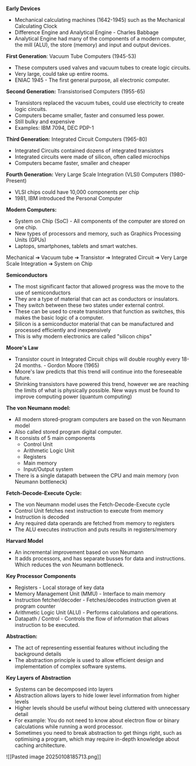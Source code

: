
**Early Devices** 
- Mechanical calculating machines (1642-1945) such as the Mechanical Calculating Clock
- Difference Engine and Analytical Engine - Charles Babbage
- Analytical Engine had many of the components of a modern computer, the mill (ALU), the store (memory) and input and output devices. 

**First Generation**: Vacuum Tube Computers (1945-53)
- These computers used valves and vacuum tubes to create logic circuits. 
- Very large, could take up entire rooms.
- ENIAC 1945 - The first general purpose, all electronic computer. 

**Second Generation:** Transistorised Computers (1955-65)
- Transistors replaced the vacuum tubes, could use electricity to create logic circuits. 
- Computers became smaller, faster and consumed less power.
- Still bulky and expensive
- Examples: IBM 7094, DEC PDP-1

**Third Generation:** Integrated Circuit Computers (1965-80)
- Integrated Circuits contained dozens of integrated transistors
- Integrated circuits were made of silicon, often called microchips
- Computers became faster, smaller and cheaper

**Fourth Generation:** Very Large Scale Integration (VLSI) Computers (1980-Present) 
- VLSI chips could have 10,000 components per chip
- 1981, IBM introduced the Personal Computer

**Modern Computers:**
- System on Chip (SoC) - All components of the computer are stored on one chip.
- New types of processors and memory, such as Graphics Processing Units (GPUs)
- Laptops, smartphones, tablets and smart watches. 

Mechanical ➔ Vacuum tube ➔ Transistor ➔ Integrated Circuit ➔ Very Large
Scale Integration ➔ System on Chip

**Semiconductors**
- The most significant factor that allowed progress was the move to the use of semiconductors
- They are a type of material that can act as conductors or insulators.
- They switch between these two states under external control. 
- These can be used to create transistors that function as switches, this makes the basic logic of a computer. 
- Silicon is a semiconductor material that can be manufactured and processed efficiently and inexpensively
- This is why modern electronics are called "silicon chips"

**Moore's Law**
- Transistor count in Integrated Circuit chips will double roughly every 18-24 months. - Gordon Moore (1965)
- Moore's law predicts that this trend will continue into the foreseeable future. 
- Shrinking transistors have powered this trend, however we are reaching the limits of what is physically possible. New ways must be found to improve computing power (quantum computing)

**The von Neumann model:**
- All modern stored-program computers are based on the von Neumann model 
- Also called stored program digital computer.
- It consists of 5 main components
	- Control Unit
	- Arithmetic Logic Unit
	- Registers
	- Main memory
	- Input/Output system
- There is a single datapath between the CPU and main memory (von Neumann bottleneck)

**Fetch-Decode-Execute Cycle:**
- The von Neumann model uses the Fetch-Decode-Execute cycle
- Control Unit fetches next instruction to execute from memory
- Instruction is decoded
- Any required data operands are fetched from memory to registers
- The ALU executes instruction and puts results in registers/memory

**Harvard Model**
- An incremental improvement based on von Neumann
- It adds processors, and has separate busses for data and instructions. Which reduces the von Neumann bottleneck. 

**Key Processor Components**
- Registers - Local storage of key data
- Memory Management Unit (MMU) - Interface to main memory
- Instruction fetcher/decoder - Fetches/decodes instruction given at program counter
- Arithmetic Logic Unit (ALU) - Performs calculations and operations.
- Datapath / Control - Controls the flow of information that allows instruction to be executed.

**Abstraction:**
- The act of representing essential features without including the background details
- The abstraction principle is used to allow efficient design and implementation of complex software systems. 

**Key Layers of Abstraction**
- Systems can be decomposed into layers
- Abstraction allows layers to hide lower level information from higher levels
- Higher levels should be useful without being cluttered with unnecessary detail
- For example: You do not need to know about electron flow or binary calculations while running a word processor. 
- Sometimes you need to break abstraction to get things right, such as optimising a program, which may require in-depth knowledge about caching architecture. 

![[Pasted image 20250108185713.png]]

